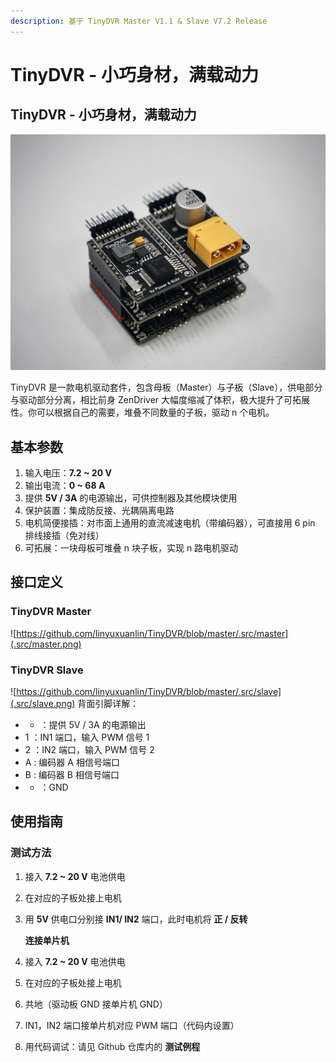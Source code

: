 ```yaml
---
description: 基于 TinyDVR Master V1.1 & Slave V7.2 Release
---
```


# TinyDVR - 小巧身材，满载动力


## TinyDVR - 小巧身材，满载动力


![master](https://github.com/linyuxuanlin/TinyDVR/raw/master/.src/raw.jpg)

TinyDVR 是一款电机驱动套件，包含母板（Master）与子板（Slave），供电部分与驱动部分分离，相比前身 ZenDriver 大幅度缩减了体积，极大提升了可拓展性。你可以根据自己的需要，堆叠不同数量的子板，驱动 n 个电机。

## 基本参数

1. 输入电压：**7.2 ~ 20 V**
2. 输出电流：**0 ~ 68 A**
3. 提供 **5V / 3A** 的电源输出，可供控制器及其他模块使用
4. 保护装置：集成防反接、光耦隔离电路
5. 电机简便接插：对市面上通用的直流减速电机（带编码器），可直接用 6 pin 排线接插（免对线）
6. 可拓展：一块母板可堆叠 n 块子板，实现 n 路电机驱动

## 接口定义

### TinyDVR Master

![https://github.com/linyuxuanlin/TinyDVR/blob/master/.src/master](.src/master.png)

### TinyDVR Slave

![https://github.com/linyuxuanlin/TinyDVR/blob/master/.src/slave](.src/slave.png) 背面引脚详解：

* + ：提供 5V / 3A 的电源输出
* 1 ：IN1 端口，输入 PWM 信号 1
* 2 ：IN2 端口，输入 PWM 信号 2
* A :  编码器 A 相信号端口
* B :  编码器 B 相信号端口
* - ：GND

## 使用指南

### 测试方法

1. 接入 **7.2 ~ 20 V** 电池供电
2. 在对应的子板处接上电机
3. 用 **5V** 供电口分别接 **IN1/ IN2** 端口，此时电机将 **正 / 反转**

   **连接单片机**

4. 接入 **7.2 ~ 20 V** 电池供电
5. 在对应的子板处接上电机
6. 共地（驱动板 GND 接单片机 GND）
7. IN1，IN2 端口接单片机对应 PWM 端口（代码内设置）
8. 用代码调试：请见 Github 仓库内的 **测试例程**

